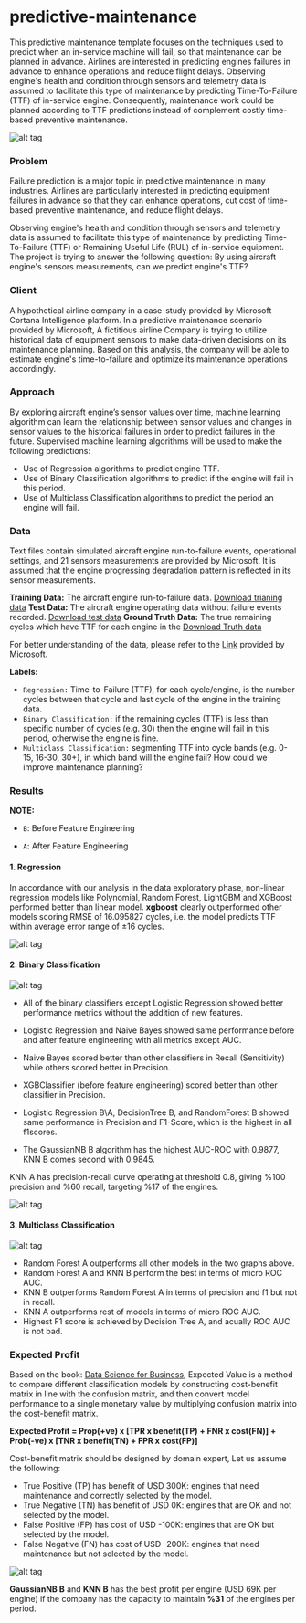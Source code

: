 # predictive-maintenance

This predictive maintenance template focuses on the techniques used to predict when an in-service machine will fail, so that maintenance can be planned in advance. Airlines are interested in predicting engines failures in advance to enhance operations and reduce flight delays. Observing engine's health and condition through sensors and telemetry data is assumed to facilitate this type of maintenance by predicting Time-To-Failure (TTF) of in-service engine. Consequently, maintenance work could be planned according to TTF predictions instead of complement costly time-based preventive maintenance.

![alt tag](https://github.com/Abdelrahman898/predictive-maintenance/blob/main/image/engine.jpg)

### Problem

Failure prediction is a major topic in predictive maintenance in many industries. Airlines are particularly interested in predicting equipment failures in advance so that they can enhance operations, cut cost of time-based preventive maintenance, and reduce flight delays.

Observing engine's health and condition through sensors and telemetry data is assumed to facilitate this type of maintenance by predicting Time-To-Failure (TTF) or Remaining Useful Life (RUL) of in-service equipment. The project is trying to answer the following question: 
By using aircraft engine's sensors measurements, can we predict engine's TTF? 


### Client 

A hypothetical airline company in a case-study provided by Microsoft Cortana Intelligence platform. In a predictive maintenance scenario provided by Microsoft, A fictitious airline Company is trying to utilize historical data of equipment sensors to make data-driven decisions on its maintenance planning. Based on this analysis, the company will be able to estimate engine's  time-to-failure and  optimize  its maintenance operations accordingly. 

### Approach 

By  exploring  aircraft  engine’s  sensor  values  over  time,  machine  learning  algorithm  can  learn  the relationship  between  sensor  values  and  changes  in  sensor  values  to  the  historical  failures  in  order  to predict failures in the future. Supervised machine learning algorithms will be used to make the following predictions: 
* Use of Regression algorithms to predict engine TTF. 
* Use of Binary Classification algorithms to predict if the engine will fail in this period.
* Use of Multiclass Classification algorithms to predict the period an engine will fail.


### Data
Text files contain simulated aircraft engine run-to-failure events, operational settings, and 21 sensors measurements are provided by Microsoft. It is assumed that the engine progressing degradation pattern is reflected in its sensor measurements.

**Training Data:** The aircraft engine run-to-failure data. [Download trianing data](https://azuremlsamples.azureml.net/templatedata/PM_train.txt) 
**Test Data:** The aircraft engine operating data without failure events recorded. [Download test data](https://azuremlsamples.azureml.net/templatedata/PM_test.txt)
**Ground Truth Data:** The true remaining cycles which have TTF for each engine in the [Download Truth data](https://azuremlsamples.azureml.net/templatedata/PM_truth.txt)

For better understanding of the data, please refer to the [Link](https://gallery.azure.ai/Experiment/Predictive-Maintenance-Step-2A-of-3-train-and-evaluate-regression-models-2) provided by Microsoft.

**Labels:**
* `Regression:` Time-to-Failure (TTF), for each cycle/engine, is the number cycles between that cycle and last cycle of the engine in the training data.
* `Binary Classification:` if the remaining cycles (TTF) is less than specific number of cycles (e.g. 30) then the engine will fail in this period, otherwise the engine is fine.
* `Multiclass Classification:` segmenting TTF into cycle bands (e.g. 0-15, 16-30, 30+), in which band will the engine fail? How could we improve maintenance planning?

### Results

**NOTE:**

- `B`: Before Feature Engineering

- `A`: After Feature Engineering

#### 1. Regression

In accordance with our analysis in the data exploratory phase, non-linear regression models like Polynomial, Random Forest, LightGBM and XGBoost performed better than linear model. **xgboost** clearly outperformed other models scoring RMSE of 16.095827 cycles, i.e. the model predicts TTF within average error range of ±16 cycles.

![alt tag](https://github.com/Abdelrahman898/predictive-maintenance/blob/main/image/regressionplot.png)

#### 2. Binary Classification

![alt tag](https://github.com/Abdelrahman898/predictive-maintenance/blob/main/image/binclassplot.png)

* All of the binary classifiers except Logistic Regression showed better performance metrics without the addition of new features.  

* Logistic Regression and Naive Bayes showed same performance before and after feature engineering with all metrics except AUC. 
 
* Naive Bayes scored better than other classifiers in Recall (Sensitivity) while others scored better in Precision. 

* XGBClassifier (before feature engineering) scored better than other classifier in Precision.

* Logistic Regression B\A, DecisionTree B, and RandomForest B showed same performance in Precision and F1-Score, which is the highest in all f1scores.

* The GaussianNB B algorithm has the highest AUC-ROC with 0.9877,  KNN B comes second with 0.9845.

KNN A has precision-recall curve operating at threshold 0.8, giving  %100 precision and %60 recall, targeting %17 of the engines.

![alt tag](https://github.com/Abdelrahman898/predictive-maintenance/blob/main/image/binclass_knn.png)


#### 3. Multiclass Classification

![alt tag](https://github.com/Abdelrahman898/predictive-maintenance/blob/main/image/muliclassplot.png)

- Random Forest A outperforms all other models in the two graphs above.
- Random Forest A and KNN B perform the best in terms of micro ROC AUC.
- KNN B outperforms Random Forest A in terms of precision and f1 but not in recall.
- KNN A outperforms rest of models in terms of micro ROC AUC.
- Highest F1 score is achieved by Decision Tree A, and acually ROC AUC is not bad.

### Expected Profit

Based on the book: [Data Science for Business](https://www.amazon.com/Data-Science-Business-Data-Analytic-Thinking/dp/1449361323), Expected Value is a method to compare different classification models by constructing cost-benefit matrix in line with the confusion matrix, and then convert model performance to a single monetary value by multiplying confusion matrix into the cost-benefit matrix.  

**Expected Profit = Prop(+ve) x [TPR x benefit(TP) + FNR x cost(FN)] + Prob(-ve) x [TNR x benefit(TN) + FPR x cost(FP)]**

Cost-benefit matrix should be designed by domain expert, Let us assume the following:  

- True Positive (TP) has benefit of USD 300K:
engines that need maintenance and correctly selected by the model.  
- True Negative (TN) has benefit of USD 0K:
engines that are OK and not selected by the model.
- False Positive (FP) has cost of USD -100K:
engines that are OK but selected by the model.
- False Negative (FN) has cost of USD -200K:
engines that need maintenance but not selected by the model.

![alt tag](https://github.com/Abdelrahman898/predictive-maintenance/blob/main/image/binclassprofit.jpg)

**GaussianNB B** and **KNN B** has the best profit per engine (USD 69K per engine) if the company has the capacity to maintain **%31** of the engines per period.
